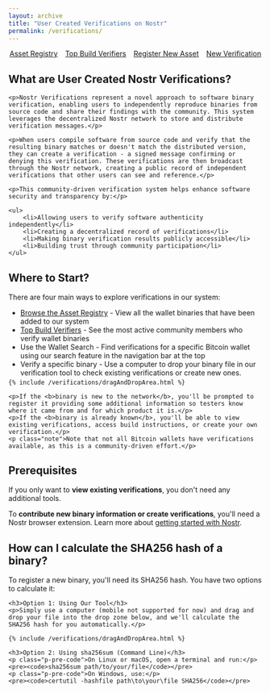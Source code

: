 ```yaml
---
layout: archive
title: "User Created Verifications on Nostr"
permalink: /verifications/
---
```


<style>
.p-pre-code {
    margin-bottom: 0;
}

pre {
    margin-top: 0.25em;
}

.nav-buttons-container {
    margin-bottom: 20px; 
    display: flex; 
    align-items: center; 
    justify-content: center; 
    gap: 15px;
}

@media (max-width: 768px) {
    .nav-buttons-container {
        display: grid;
        grid-template-columns: 1fr 1fr;
        gap: 10px;
        padding: 0 15px;
    }
    
    .nav-buttons-container a {
        width: 100%;
        height: 70px;
        display: flex;
        align-items: center;
        justify-content: center;
        text-align: center;
        box-sizing: border-box;
    }
}
</style>

<div class="nav-buttons-container">
    <a href="/assets/" class="btn btn-medium btn-success">Asset Registry</a>
    <a href="/verifiers/" class="btn btn-medium btn-success">Top Build Verifiers</a>
    <a href="/new_asset/" class="btn btn-medium btn-success">Register New Asset</a>
    <a href="/new_verification/" class="btn btn-medium btn-success">New Verification</a>
</div>

<div class="verifications-intro">
    <h2>What are User Created Nostr Verifications?</h2>

    <p>Nostr Verifications represent a novel approach to software binary verification, enabling users to independently reproduce binaries from source code and share their findings with the community. This system leverages the decentralized Nostr network to store and distribute verification messages.</p>

    <p>When users compile software from source code and verify that the resulting binary matches or doesn't match the distributed version, they can create a verification - a signed message confirming or denying this verification. These verifications are then broadcast through the Nostr network, creating a public record of independent verifications that other users can see and reference.</p>

    <p>This community-driven verification system helps enhance software security and transparency by:</p>

    <ul>
        <li>Allowing users to verify software authenticity independently</li>
        <li>Creating a decentralized record of verifications</li>
        <li>Making binary verification results publicly accessible</li>
        <li>Building trust through community participation</li>
    </ul>
</div>

<div class="getting-started">
    <h2>Where to Start?</h2>
    <p>There are four main ways to explore verifications in our system:</p>
    <ul style="margin-bottom: 0;">
        <li><a href="/assets/">Browse the Asset Registry</a> - View all the wallet binaries that have been added to our system</li>
        <li><a href="/verifiers/">Top Build Verifiers</a> - See the most active community members who verify wallet binaries</li>
        <li>Use the Wallet Search - Find verifications for a specific Bitcoin wallet using our search feature in the navigation bar at the top</li>
        <li>Verify a specific binary - Use a computer to drop your binary file in our verification tool to check existing verifications or create new ones.</li>
    </ul>

    {% include /verifications/dragAndDropArea.html %}

    <p>If the <b>binary is new to the network</b>, you'll be prompted to register it providing some additional information so testers know where it came from and for which product it is.</p>
    <p>If the <b>binary is already known</b>, you'll be able to view existing verifications, access build instructions, or create your own verification.</p>
    <p class="note">Note that not all Bitcoin wallets have verifications available, as this is a community-driven effort.</p>
</div>

<div class="prerequisites">
    <h2>Prerequisites</h2>
    <p>If you only want to <b>view existing verifications</b>, you don't need any additional tools.</p>
    <p>To <b>contribute new binary information or create verifications</b>, you'll need a Nostr browser extension. Learn more about <a href="/nostr/">getting started with Nostr</a>.</p>
</div>

<div class="calculate-hash">
    <h2>How can I calculate the SHA256 hash of a binary?</h2>
    <p>To register a new binary, you'll need its SHA256 hash. You have two options to calculate it:</p>

    <h3>Option 1: Using Our Tool</h3>
    <p>Simply use a computer (mobile not supported for now) and drag and drop your file into the drop zone below, and we'll calculate the SHA256 hash for you automatically.</p>

    {% include /verifications/dragAndDropArea.html %}

    <h3>Option 2: Using sha256sum (Command Line)</h3>
    <p class="p-pre-code">On Linux or macOS, open a terminal and run:</p>
    <pre><code>sha256sum path/to/your/file</code></pre>
    <p class="p-pre-code">On Windows, use:</p>
    <pre><code>certutil -hashfile path\to\your\file SHA256</code></pre>
</div>
